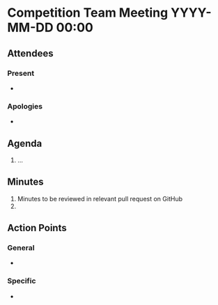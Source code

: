 # Competition Team Meeting YYYY-MM-DD 00:00

## Attendees

### Present

-

### Apologies

-

## Agenda

1. ...

## Minutes

1. Minutes to be reviewed in relevant pull request on GitHub
2.


## Action Points

### General

-

### Specific

-
